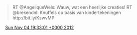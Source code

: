 > RT @AngeliqueWels: Wauw, wat een heerlijke creaties\! RT @brekendnl: Knuffels op basis van kindertekeningen http://bit\.ly/KswvMP

<img src="../../media/tweet.ico" width="12" /> [Sun Nov 04 19:33:01 +0000 2012](https://twitter.com/DromerDenker/status/265174834558947329)